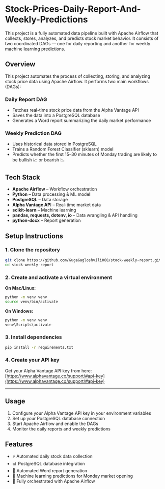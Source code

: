 # Stock-Prices-Daily-Report-And-Weekly-Predictions

This project is a fully automated data pipeline built with Apache Airflow that collects, stores, analyzes, and predicts stock market behavior. It consists of two coordinated DAGs — one for daily reporting and another for weekly machine learning predictions.

## Overview

This project automates the process of collecting, storing, and analyzing stock price data using Apache Airflow. It performs two main workflows (DAGs):

### Daily Report DAG
- Fetches real-time stock price data from the Alpha Vantage API
- Saves the data into a PostgreSQL database
- Generates a Word report summarizing the daily market performance

### Weekly Prediction DAG
- Uses historical data stored in PostgreSQL
- Trains a Random Forest Classifier (sklearn) model
- Predicts whether the first 15–30 minutes of Monday trading are likely to be bullish 📈 or bearish 📉

## Tech Stack

- **Apache Airflow** – Workflow orchestration
- **Python** – Data processing & ML model
- **PostgreSQL** – Data storage
- **Alpha Vantage API** – Real-time market data
- **scikit-learn** – Machine learning
- **pandas, requests, dotenv, io** – Data wrangling & API handling
- **python-docx** – Report generation

## Setup Instructions

### 1. Clone the repository
```bash
git clone https://github.com/GugaGagloshvili060/stock-weekly-report.git
cd stock-weekly-report
```

### 2. Create and activate a virtual environment

**On Mac/Linux:**
```bash
python -m venv venv
source venv/bin/activate
```

**On Windows:**
```bash
python -m venv venv
venv\Scripts\activate
```

### 3. Install dependencies
```bash
pip install -r requirements.txt
```

### 4. Create your API key

Get your Alpha Vantage API key from here: [https://www.alphavantage.co/support/#api-key](https://www.alphavantage.co/support/#api-key)

---

## Usage

1. Configure your Alpha Vantage API key in your environment variables
2. Set up your PostgreSQL database connection
3. Start Apache Airflow and enable the DAGs
4. Monitor the daily reports and weekly predictions

## Features

- ⚡ Automated daily stock data collection
- 📊 PostgreSQL database integration
- 📝 Automated Word report generation
- 🤖 Machine learning predictions for Monday market opening
- 🔄 Fully orchestrated with Apache Airflow

